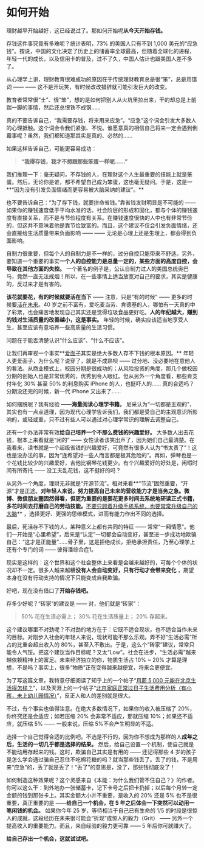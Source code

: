 # 如何开始
 
 理财越早开始越好，这已经说过了。那如何开始呢**从今天开始存钱。** 
 
 存钱这件事究竟有多难呢？统计表明，73% 的美国人只有不到 1,000 美元的“应急钱”。按说，中国的文化决定了历史上的储蓄率全球最高，但随着全球化的进程，年轻一代的成长，以及信用卡的普及，过不了久，中国人估计也跟美国人差不多了。
 
 从心理学上讲，理财教育很难成功的原因在于传统理财教育总是很“笨”，总是用错词  ——  ——  这不是开玩笑，有时候改改措辞就可能引发巨大的改变。
 
 教育者常常很“土”、很“笨”，想的是如何把别人从火坑里拉出来，干的却总是上前踹一脚的事情，然后还总恨铁不成钢……
 
 真的不要告诉自己，“我需要存钱，将来用来应急”。“应急”这个词会引发大多数人的心理抵触。这个词会令我们紧张、不悦。谁愿意真的相信自己将来一定会遇到倒霉事呢？虽然，我们都知道那其实是真的、必然的……
 
 如果这样告诉自己，可能更容易成功：
 
 >**“我得存钱，我才不想跟那些笨蛋一样呢……”** 
 
 我们推理一下：毫无疑问，不存钱的人，在理财这个人生最重要的技能上就是笨蛋。然后，无论你是谁，都不希望自己成为笨蛋，这也毫无疑问。于是，这是一**“因为没有引发负面情绪而更容易被大脑采纳的建议”。** 
 
 也不要告诉自己：“为了存下钱，就要拼命省钱。”靠省钱发财明显是不可能的 —— 如果你的赚钱速度低于平均水准的话。社会阶层的形成和固化，都与个体的赚钱速度有直接关系，而不是与节俭程度有关系。在赚钱速度很快的人中也有非常节俭的，但这并不意味着他是靠节俭致富的。而且，这个建议不仅会引发负面情绪，还会直接给生活质量带来负面影响  ——  ——  无论是心理上还是生理上，都会得到负面影响。
 
 自制力很重要，但每个人的自制力是不一样的，过分自控只能带来不舒适。另外，要知道一个重要的事实**一个人的自控能力是总量一定的，某些方面的高度自控，会导致在其他方面的失控。** 一个著名的例子是，公认自制力过人的美国总统奥巴马，竟然一直无法戒烟！所以，在一些事情上适当放宽对自己的要求，其实是健康的，反过来才是有害的。
 
**该花就要花，有的时候就要活在当下** —— 注意，只是“有的时候” —— 更多的时候要[活在未来](A23.md)。40 岁之前不富有，爱吃麦当劳、肯德基的人，哪怕有一天真的中了彩票，也会痛苦地发现自己其实还是觉得垃圾食品更好吃。**人的年纪越大，赚到的钱对生活质量的改善越小，这是事实。** 年轻的时候，确实应该适当地享受人生，甚至应该有意培养一些高质量的生活习惯。
 
 问题在于能否清楚认识“什么应该”、“什么不应该”。
 
 让我们再审视一个事实**[爱面子](A10.md)其实是绝大多数人存不下钱的根本原因。** 年轻人更爱面子，为什么呢？说穿了，就是不成熟呗 —— 过分地、没必要地在意他人的看法。从商业模式上，校园分期是很成功的；从风险投资的角度，那几个做校园分期的创始人也是非常优秀的，优秀到令人眼红。但从另外一个角度看，那些肯支付年化 30% 甚至 50% 的利息购买 iPhone 的人，也挺吓人的…… 真的合适吗？分期没还完的时候，新一代 iPhone 又出来了……
 
 如何摆脱呢？我有经验 ——**海量阅读心理学书籍。** 尼采认为“一切都是主观的”，其实也有一点点道理，因为现代心理学告诉我们，我们都是受自己的主观意识所影响的，或轻或重，只不过有些人可以通过对心理学常识的理解去调整自己。
 
 还有一个办法非常有效**给自己培养一个不那么费钱的兴趣爱好。** 大多数人出去花钱，根本上来看就是“闲的” —— 女性读者该笑出声了，因为她们自己最清楚。在我看来，读书就是一个超级省钱的兴趣爱好，可竟然有很多人认为“书太贵了”！这也是没办法的事，因为“连希望对一些人而言都是极其危险的”。再如，弹琴也是一个花钱比较少的兴趣爱好，吉他比钢琴花钱更少。有个兴趣爱好的好处是，闲暇时间有所寄托 —— 没工夫乱花钱，这不挺好的吗？
 
 从另外一个角度，理财无非就是“开源节流”。相对来看**“节流”固然重要，“开源”才是正途。**对年轻人来说，努力提高自己未来的营收能力才是当务之急。微博、微信朋友圈固然得看，但更为重要的是要花更多时间去系统地研读正式书籍，多花时间去打磨自己的劳动技能。**[不要只顾着升级手机系统，也要常常升级自己的大脑](A08.md)** ，选择更好、更强的思维模式，进而有能力作出不同的选择。
 
 最后，死活存不下钱的人，某种意义上都有共同的特征 —— 常常“一厢情愿”。他们一开始是“心里希望”，后来是“认定”一切都会自动变好，甚至进一步成功地欺骗自己：“这才是正能量”……骨子里，这是拒绝成长，拒绝承担责任，乃至心理学上还有个专门的词 —— 彼得潘综合症1。
 
 现实是这样的：这个世界和这个社会整体上来看是会越来越好的，可每个个体的状况却不一定。很多人越来越糟**没有人会自动变好，只有行动才会带来变化** ，期望本身在没有行动支持的情况下只能变成自我欺骗。
 
 好吧，现在没有借口了**开始存钱吧。** 
 
 存多少好呢？“砖家”的建议是 —— 对，他们就是“砖家”：
 
 > 50% 花在生活必需上；
 > 30% 花在生活质量上；
 > 20% 存起来。
 
 这个建议哪里不对劲呢？不对劲的地方在于：它既不适合现状，也不适合当作未来的目标。对刚步入社会的年轻人来说，现状可能不那么乐观。弄不好“生活必需”所占的比重会超出收入的 80%，甚至入不敷出。于是，这么个“砖家”建议，常常只能令人气馁。把这个建议当作目标呢？又太“Low”。社会在进步，“生活必需”越来越依赖精神上的富足。未来经济独立的你，物质生活占 10% ~ 20% 才算是理想，不是吗？事实上，很多“物质”正在变得越来越便宜，将来会更便宜。
 
 为了写这篇文章，我特意仔细阅读了知乎上的一个帖子“[月薪 5,000 元能在北京生活得怎样？](http://www.zhihu.com/question/20544714。)”，以及天涯上的一个帖子“[北京家庭正常过日子生活费用分析（有小孩，未上幼儿园情况）](http://bbs.tianya.cn/post-39-1165618-1.shtml。 )”，反正人和人的差别就是很大。
 
 不过，有个事实也值得注意。在绝大多数情况下，如果你的收入被压缩了 20%，你终究还是会适应；如若压缩 20% 会非常不适应，那就压缩 10%；如果还不适应，就压缩 5% —— 一般来说，压缩 5%不会产生明显的不适。
 
 选择一个自己觉得合适的比例吧。不选是不行的，因为你不想成为那样的人**成年之后，生活的一切几乎都是选择的结果。** 然后，给自己设置一个机制，使自己就是不能动用存起来的钱。这时，欺骗自己其实是有用的 —— 还记得那些 4 岁的孩子是怎么学会通过骗自己忍住不吃棉花糖的吗？就当那些钱丢了。丢了的钱，不是用来“应急”的，丢了就是丢了！“丢了”的意思是，没了，那些钱彻底没了！
 
 如何制造这种效果呢？这个灵感来自《本能：为什么我们管不住自己？》的作者。你可以这么干：到外地办一张储蓄卡，记下卡号之后把卡扔掉；以后每个月转一定金额的钱到那张卡上。其实金额大小并不重要，是收入的 20% 还是 5% 也不是很重要，真正重要的是 ——**给自己一个机会，在 5 年之后体会一下突然可以动用一笔闲钱的机会。** 如果你今年 25 岁，等待相当于自己已有生命的 1/5 的时段是很惊人的成就，这段经历在未来很可能会“折现”成惊人的毅力（Grit） —— 另外一个提高收入的重要能力。而且，来自经验的毅力更可靠 —— 5 年后你可就赚大了。
 
**给自己存出一个机会，这就试试吧。** 
 
 [^1]:  此症发生在不愿意或认为自己无法长大的人身上，有些人虽然身体已成人，但心智仍然是孩子。该病症并不常被视为是精神疾病。但是，在西方社会，成年人在情绪上表现出不成熟行为有增长的趋势。参见Science Daily，2007年5月1日。
 
 
 